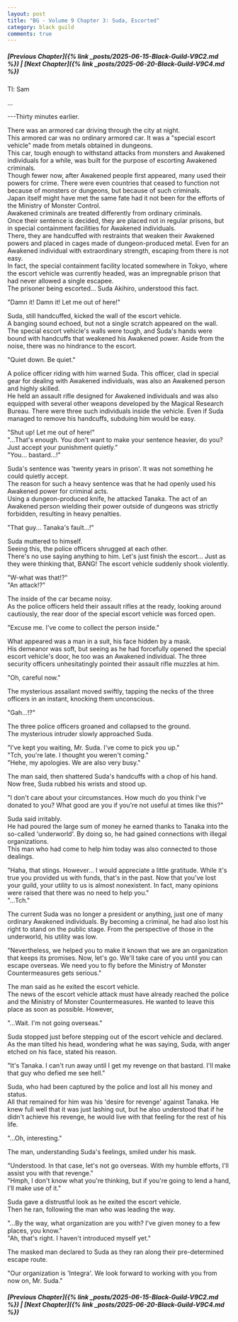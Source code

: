 ```yaml
---
layout: post
title: "BG - Volume 9 Chapter 3: Suda, Escorted"
category: black guild
comments: true
---
```


##### [Previous Chapter]({% link _posts/2025-06-15-Black-Guild-V9C2.md %})  \| [Next Chapter]({% link _posts/2025-06-20-Black-Guild-V9C4.md %})




Tl: Sam



…



---Thirty minutes earlier.

There was an armored car driving through the city at night.      
This armored car was no ordinary armored car. It was a "special escort vehicle" made from metals obtained in dungeons.       
This car, tough enough to withstand attacks from monsters and Awakened individuals for a while, was built for the purpose of escorting Awakened criminals.      
Though fewer now, after Awakened people first appeared, many used their powers for crime. There were even countries that ceased to function not because of monsters or dungeons, but because of such criminals.        
Japan itself might have met the same fate had it not been for the efforts of the Ministry of Monster Control.       
Awakened criminals are treated differently from ordinary criminals.      
Once their sentence is decided, they are placed not in regular prisons, but in special containment facilities for Awakened individuals.      
There, they are handcuffed with restraints that weaken their Awakened powers and placed in cages made of dungeon-produced metal. Even for an Awakened individual with extraordinary strength, escaping from there is not easy.      
In fact, the special containment facility located somewhere in Tokyo, where the escort vehicle was currently headed, was an impregnable prison that had never allowed a single escapee.<!--more-->       
The prisoner being escorted... Suda Akihiro, understood this fact.

"Damn it! Damn it! Let me out of here!"

Suda, still handcuffed, kicked the wall of the escort vehicle.       
A banging sound echoed, but not a single scratch appeared on the wall. The special escort vehicle's walls were tough, and Suda's hands were bound with handcuffs that weakened his Awakened power. Aside from the noise, there was no hindrance to the escort.

"Quiet down. Be quiet."

A police officer riding with him warned Suda. This officer, clad in special gear for dealing with Awakened individuals, was also an Awakened person and highly skilled.       
He held an assault rifle designed for Awakened individuals and was also equipped with several other weapons developed by the Magical Research Bureau. There were three such individuals inside the vehicle. Even if Suda managed to remove his handcuffs, subduing him would be easy.

"Shut up! Let me out of here!"      
"...That's enough. You don't want to make your sentence heavier, do you? Just accept your punishment quietly."      
"You... bastard...!"

Suda's sentence was 'twenty years in prison'. It was not something he could quietly accept.      
The reason for such a heavy sentence was that he had openly used his Awakened power for criminal acts.        
Using a dungeon-produced knife, he attacked Tanaka. The act of an Awakened person wielding their power outside of dungeons was strictly forbidden, resulting in heavy penalties.

"That guy... Tanaka's fault...!"

Suda muttered to himself.      
Seeing this, the police officers shrugged at each other.      
There's no use saying anything to him. Let's just finish the escort... Just as they were thinking that, BANG! The escort vehicle suddenly shook violently.

"W-what was that!?"      
"An attack!?"

The inside of the car became noisy.       
As the police officers held their assault rifles at the ready, looking around cautiously, the rear door of the special escort vehicle was forced open.

"Excuse me. I've come to collect the person inside."

What appeared was a man in a suit, his face hidden by a mask.      
His demeanor was soft, but seeing as he had forcefully opened the special escort vehicle's door, he too was an Awakened individual. The three security officers unhesitatingly pointed their assault rifle muzzles at him.

"Oh, careful now."

<div data-nat="424166"></div>
The mysterious assailant moved swiftly, tapping the necks of the three officers in an instant, knocking them unconscious.

"Gah...!?"

The three police officers groaned and collapsed to the ground.       
The mysterious intruder slowly approached Suda.

"I've kept you waiting, Mr. Suda. I've come to pick you up."      
"Tch, you're late. I thought you weren't coming."      
"Hehe, my apologies. We are also very busy."

The man said, then shattered Suda's handcuffs with a chop of his hand.      
Now free, Suda rubbed his wrists and stood up. 

"I don't care about your circumstances. How much do you think I've donated to you? What good are you if you're not useful at times like this?"

Suda said irritably.     
He had poured the large sum of money he earned thanks to Tanaka into the so-called 'underworld'. By doing so, he had gained connections with illegal organizations.      
This man who had come to help him today was also connected to those dealings.

"Haha, that stings. However... I would appreciate a little gratitude. While it's true you provided us with funds, that's in the past. Now that you've lost your guild, your utility to us is almost nonexistent. In fact, many opinions were raised that there was no need to help you."    
"...Tch."

The current Suda was no longer a president or anything, just one of many ordinary Awakened individuals. By becoming a criminal, he had also lost his right to stand on the public stage.
From the perspective of those in the underworld, his utility was low.

"Nevertheless, we helped you to make it known that we are an organization that keeps its promises. Now, let's go. We'll take care of you until you can escape overseas. We need you to fly before the Ministry of Monster Countermeasures gets serious."

The man said as he exited the escort vehicle.      
The news of the escort vehicle attack must have already reached the police and the Ministry of Monster Countermeasures. He wanted to leave this place as soon as possible. However,

"...Wait. I'm not going overseas."

Suda stopped just before stepping out of the escort vehicle and declared.     
As the man tilted his head, wondering what he was saying, Suda, with anger etched on his face, stated his reason.

"It's Tanaka. I can't run away until I get my revenge on that bastard. I'll make that guy who defied me see hell."

Suda, who had been captured by the police and lost all his money and status.     
All that remained for him was his 'desire for revenge' against Tanaka. He knew full well that it was just lashing out, but he also understood that if he didn't achieve his revenge, he would live with that feeling for the rest of his life.

"...Oh, interesting."

The man, understanding Suda's feelings, smiled under his mask.

"Understood. In that case, let's not go overseas. With my humble efforts, I'll assist you with that revenge."      
"Hmph, I don't know what you're thinking, but if you're going to lend a hand, I'll make use of it."      

Suda gave a distrustful look as he exited the escort vehicle.      
Then he ran, following the man who was leading the way.

"...By the way, what organization are you with? I've given money to a few places, you know."      
"Ah, that's right. I haven't introduced myself yet."

The masked man declared to Suda as they ran along their pre-determined escape route.

"Our organization is 'Integra'. We look forward to working with you from now on, Mr. Suda."





##### [Previous Chapter]({% link _posts/2025-06-15-Black-Guild-V9C2.md %}) \| [Next Chapter]({% link _posts/2025-06-20-Black-Guild-V9C4.md %})